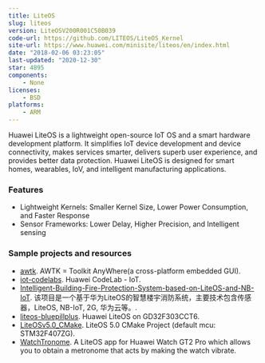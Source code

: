 ```yaml
---
title: LiteOS
slug: liteos
version: LiteOSV200R001C50B039
code-url: https://github.com/LITEOS/LiteOS_Kernel
site-url: https://www.huawei.com/minisite/liteos/en/index.html
date: "2018-02-06 03:23:05"
last-updated: "2020-12-30"
star: 4895
components:
    - None
licenses:
    - BSD
platforms:
    - ARM
---
```

Huawei LiteOS is a lightweight open-source IoT OS and a smart hardware development platform. It simplifies IoT device development and device connectivity, makes services smarter, delivers superb user experience, and provides better data protection. Huawei LiteOS is designed for smart homes, wearables, IoV, and intelligent manufacturing applications.

<!--more-->

### Features

- Lightweight Kernels: Smaller Kernel Size, Lower Power Consumption, and Faster Response
- Sensor Frameworks: Lower Delay, Higher Precision, and Intelligent sensing

### Sample projects and resources
<!--github-projects-->
- [awtk](https://github.com/zlgopen/awtk). AWTK = Toolkit AnyWhere(a cross-platform embedded GUI).
- [iot-codelabs](https://github.com/softbaddog/iot-codelabs). Huawei CodeLab - IoT.
- [Intelligent-Building-Fire-Protection-System-based-on-LiteOS-and-NB-IoT](https://github.com/hyydf/Intelligent-Building-Fire-Protection-System-based-on-LiteOS-and-NB-IoT). 该项目是一个基于华为LiteOS的智慧楼宇消防系统，主要技术包含传感器，LiteOS, NB-IoT, 2G, 华为云等。.
- [liteos-bluepillplus](https://github.com/koendv/liteos-bluepillplus). Huawei LiteOS on GD32F303CCT6.
- [LiteOSv5.0_CMake](https://github.com/github0null/LiteOSv5.0_CMake). LiteOS 5.0 CMake Project (default mcu: STM32F407ZG).
- [WatchTronome](https://github.com/samlach2222/WatchTronome). A LiteOS app for Huawei Watch GT2 Pro which allows you to obtain a metronome that acts by making the watch vibrate.
